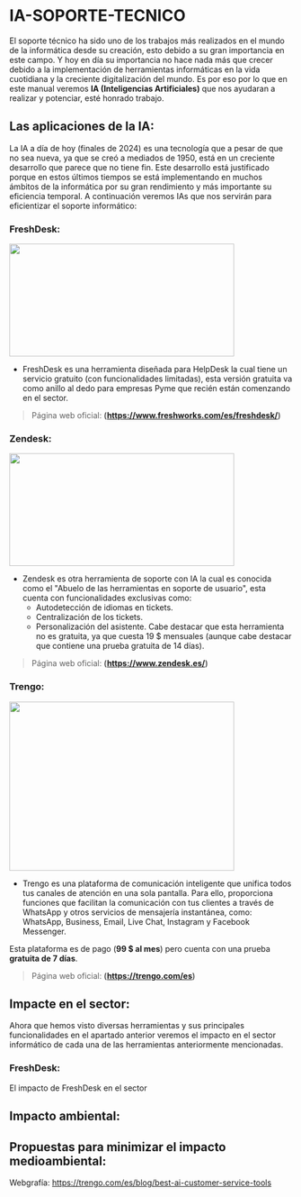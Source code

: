 # IA-SOPORTE-TECNICO
El soporte técnico ha sido uno de los trabajos más realizados en el mundo de la informática desde su creación, esto debido a su gran importancia en este campo.
Y hoy en día su importancia no hace nada más que crecer debido a la implementación de herramientas informáticas en la vida cuotidiana y la creciente digitalización del mundo.
Es por eso por lo que en este manual veremos **IA (Inteligencias Artificiales)** que nos ayudaran a realizar y potenciar, esté honrado trabajo.

## Las aplicaciones de la IA:
La IA a día de hoy (finales de 2024) es una tecnología que a pesar de que no sea nueva, ya que se creó a mediados de 1950, está en un creciente desarrollo que parece que no tiene fin.
Este desarrollo está justificado porque en estos últimos tiempos se está implementando en muchos ámbitos de la informática por su gran rendimiento y más importante su eficiencia temporal.
A continuación veremos IAs que nos servirán para eficientizar el soporte informático:

### FreshDesk:
<img src="https://github.com/user-attachments/assets/1062974c-f043-4f28-b23d-60b32c92ae7f" width="400" height="200"/>

- FreshDesk es una herramienta diseñada para HelpDesk la cual tiene un servicio gratuito (con funcionalidades limitadas), esta versión gratuita va como anillo al dedo para empresas Pyme que recién están comenzando en el sector.

> Página web oficial: **(https://www.freshworks.com/es/freshdesk/)**

### Zendesk:
<img src="https://github.com/user-attachments/assets/2b49af12-d0de-4b8c-90fb-467e3299a56c" width="400" height="200"/>

- Zendesk es otra herramienta de soporte con IA la cual es conocida como el "Abuelo de las herramientas en soporte de usuario", esta cuenta con funcionalidades exclusivas como:
  - Autodetección de idiomas en tickets.
  - Centralización de los tickets. 
  - Personalización del asistente.
Cabe destacar que esta herramienta no es gratuita, ya que cuesta 19 $ mensuales (aunque cabe destacar que contiene una prueba gratuita de 14 días).
> 
  > Página web oficial: **(https://www.zendesk.es/)**

### Trengo:
<img src="https://github.com/user-attachments/assets/9e2307de-2cff-4b94-9d7c-6df8639fc234" width="400" height="300"/>

- Trengo es una plataforma de comunicación inteligente que unifica todos tus canales de atención en una sola pantalla. Para ello, proporciona funciones que facilitan la comunicación con tus clientes a través de WhatsApp y otros servicios de mensajería instantánea, como: WhatsApp, Business, Email, Live Chat, Instagram y Facebook Messenger.

Esta plataforma es de pago (**99 $ al mes**) pero cuenta con una prueba **gratuita de 7 días**.

  > Página web oficial: **(https://trengo.com/es)**

## Impacte en el sector:
Ahora que hemos visto diversas herramientas y sus principales funcionalidades en el apartado anterior veremos el impacto en el sector informático de cada una de las herramientas anteriormente mencionadas.

### FreshDesk:
El impacto de FreshDesk en el sector 

## Impacto ambiental:


## Propuestas para minimizar el impacto medioambiental:


Webgrafía:
https://trengo.com/es/blog/best-ai-customer-service-tools
